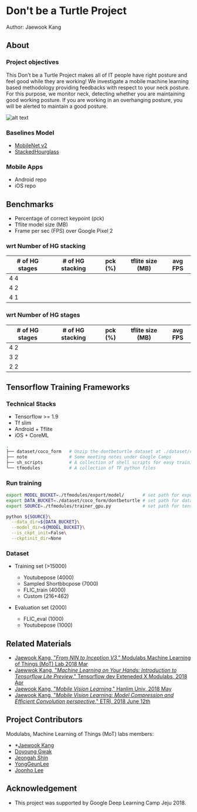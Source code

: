 # Don't be a Turtle Project 

Author: Jaewook Kang


## About

### Project objectives

This Don’t be a Turtle Project makes all of IT people have right posture and feel good while they are working! 
We investigate a mobile machine learning based methodology providing 
feedbacks with respect to your neck posture. 
For this purpose, we monitor neck, detecting 
whether you are maintaining good working posture. 
If you are working in an overhanging posture, you will be alerted to maintain a good posture.


![alt text]()


### Baselines Model
- [MobileNet v2](https://arxiv.org/abs/1801.04381)
- [StackedHourglass](https://arxiv.org/abs/1603.06937)


### Mobile Apps 
- Android repo
- iOS repo


## Benchmarks
- Percentage of correct keypoint (pck)
- Tflite model size (MB)
- Frame per sec (FPS) over Google Pixel 2


### wrt Number of HG stacking
| # of HG stages  |  # of HG stacking |  pck (%)  | tflite size (MB) | avg FPS |
|-----------------|-------------------|-----------|------------------|---------|
| 4                 4           
| 4                 2           
| 4                 1           


### wrt Number of HG stages
| # of HG stages  |  # of HG stacking |  pck (%)  | tflite size (MB) | avg FPS |
|-----------------|-------------------|-----------|------------------|---------|
| 4                 2           
| 3                 2           
| 2                 2           



## Tensorflow Training Frameworks

### Technical Stacks
- Tensorflow >= 1.9
- Tf slim 
- Android + Tflite 
- iOS + CoreML 



```bash
.
├── dataset/coco_form   # Unzip the dontbeturtle dataset at ./dataset/coco_form
├── note                # Some meeting notes under Google Camps
├── sh_scripts          # A collection of shell scripts for easy training 
└── tfmodules           # A collection of TF python files
```

### Run training
```bash
export MODEL_BUCKET=./tfmodules/export/model/       # set path for export ckpt and tfsummary
export DATA_BUCKET=./dataset/coco_form/dontbeturtle # set path for dataset
export SOURCE=./tfmodules/trainer_gpu.py            # set path for tensorflow trainer

python ${SOURCE}\
  --data_dir=${DATA_BUCKET}\
  --model_dir=${MODEL_BUCKET}\
  --is_ckpt_init=False\
  --ckptinit_dir=None
```


### Dataset
- Training set (>15000)
    - Youtubepose (4000)
    - Sampled Shortbbcpose (7000)
    - FLIC_train (4000)
    - Custom  (216+462)

- Evaluation set (2000)
    - FLIC_eval (1000)
    - Youtubepose (1000)


## Related  Materials
- [Jaewook Kang, "_From NIN to Inception V3_," Modulabs Machine Learning of Things (MoT) Lab 2018 Mar](https://docs.google.com/presentation/d/1JfH6bHnx14zlclglhoGIymzp0HJDQgE7g4gFKbudmkc/edit#slide=id.p3)
- [Jaewwok Kang, "_Machine Learning on Your Hands: Introduction to Tensorflow Lite Preview_," Tensorflow dev Exteneded X Modulabs, 2018 Apr](https://www.slideshare.net/modulabs/machine-learning-on-your-hand-introduction-to-tensorflow-lite-preview)
- [Jaewook Kang, "_Mobile Vision Learning_," Hanlim Univ, 2018 May](https://www.slideshare.net/JaewookKang1/180525-mobile-visionnethanlimextended)
- [Jaewook Kang, "_Mobile Vision Learning: Model Compression and Efficient Convolution perspective_," ETRI, 2018 June 12th](https://docs.google.com/presentation/d/1_spnxEttqiTTh31c8S7xvHoSdZ3k4Rhm1f7GM7wNMdw/edit#slide=id.p1)



## Project Contributors
Modulabs, Machine Learning of Things (MoT) labs members:
- *[Jaewook Kang](https://github.com/jwkanggist/)
- [Doyoung Gwak](https://github.com/tucan9389/)
- [Jeongah Shin](https://github.com/Jeongah-Shin)
- [YongGeunLee](https://github.com/YongGeunLee)
- [Joonho Lee](https://github.com/junhoning)


## Acknowledgement
- This project was supported by Google Deep Learning Camp Jeju 2018.